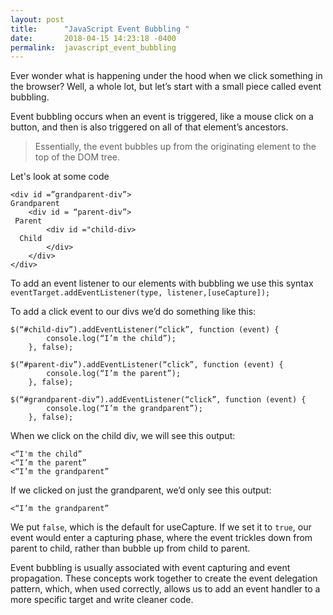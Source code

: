 ```yaml
---
layout: post
title:      "JavaScript Event Bubbling "
date:       2018-04-15 14:23:18 -0400
permalink:  javascript_event_bubbling
---
```



Ever wonder what is happening under the hood when we click something in the browser? Well, a whole lot, but let’s start with a small piece called event bubbling. 


Event bubbling occurs when an event is triggered, like a mouse click on a button, and then is also triggered on all of that element’s ancestors. 
> Essentially, the event bubbles up from the originating element to the top of the DOM tree. 
> 

Let's look at some code
﻿
```
<div id =”grandparent-div”>
Grandparent
    <div id = “parent-div”>
 Parent
        <div id ="child-div>
  Child
        </div>      
    </div>
</div>
```

To add an event listener to our elements with bubbling we use this syntax
	`eventTarget.addEventListener(type, listener,[useCapture]);`


To add a click event to our divs we’d do something like this:
```
$(“#child-div”).addEventListener(“click”, function (event) {
		console.log(“I’m the child”);
	}, false); 

$(“#parent-div”).addEventListener(“click”, function (event) {
		console.log(“I’m the parent”);
	}, false); 

$(“#grandparent-div”).addEventListener(“click”, function (event) {
		console.log(“I’m the grandparent”);
	}, false); 
```

When we click on the child div, we will see this output:

```
<“I'm the child”
<“I’m the parent”
<“I’m the grandparent”
```

If we clicked on just the grandparent, we’d only see this output: 

```
<“I’m the grandparent”
```

We put `false`, which is the default for useCapture. If we set it to `true`, our event would enter a capturing phase, where the event trickles down from parent to child, rather than bubble up from child to parent. 

Event bubbling is usually associated with event capturing and event propagation. These concepts work together to create the event delegation pattern, which, when used correctly, allows us to add an event handler to a more specific target and write cleaner code. 
